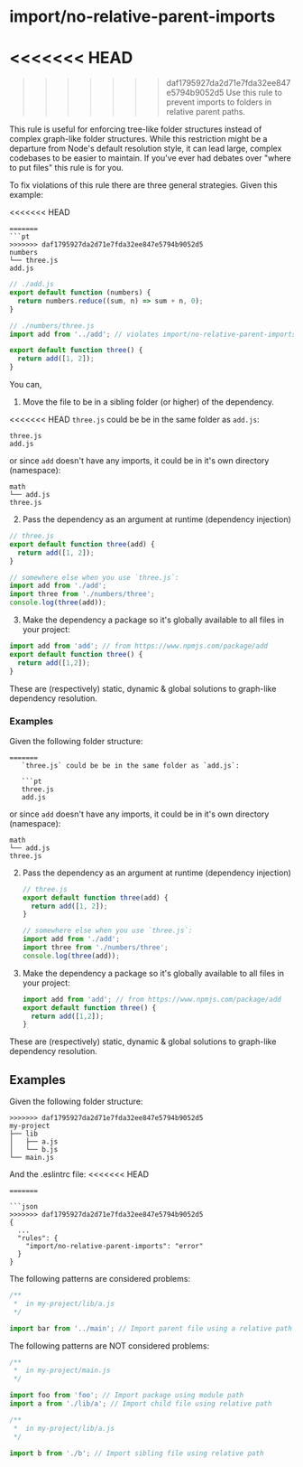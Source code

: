 # import/no-relative-parent-imports

<<<<<<< HEAD
=======
<!-- end auto-generated rule header -->

>>>>>>> daf1795927da2d71e7fda32ee847e5794b9052d5
Use this rule to prevent imports to folders in relative parent paths.

This rule is useful for enforcing tree-like folder structures instead of complex graph-like folder structures. While this restriction might be a departure from Node's default resolution style, it can lead large, complex codebases to be easier to maintain. If you've ever had debates over "where to put files" this rule is for you.

To fix violations of this rule there are three general strategies. Given this example:

<<<<<<< HEAD
```
=======
```pt
>>>>>>> daf1795927da2d71e7fda32ee847e5794b9052d5
numbers
└── three.js
add.js
```

```js
// ./add.js
export default function (numbers) {
  return numbers.reduce((sum, n) => sum + n, 0);
}

// ./numbers/three.js
import add from '../add'; // violates import/no-relative-parent-imports

export default function three() {
  return add([1, 2]);
}
```

You can,

1. Move the file to be in a sibling folder (or higher) of the dependency.

<<<<<<< HEAD
`three.js` could be be in the same folder as `add.js`:

```
three.js
add.js
```

or since `add` doesn't have any imports, it could be in it's own directory (namespace):

```
math
└── add.js
three.js
```

2. Pass the dependency as an argument at runtime (dependency injection)

```js
// three.js
export default function three(add) {
  return add([1, 2]);
}

// somewhere else when you use `three.js`:
import add from './add';
import three from './numbers/three';
console.log(three(add));
```

3. Make the dependency a package so it's globally available to all files in your project:

```js
import add from 'add'; // from https://www.npmjs.com/package/add
export default function three() {
  return add([1,2]);
}
```

These are (respectively) static, dynamic & global solutions to graph-like dependency resolution.

### Examples

Given the following folder structure:

```
=======
   `three.js` could be be in the same folder as `add.js`:

   ```pt
   three.js
   add.js
   ```

   or since `add` doesn't have any imports, it could be in it's own directory (namespace):

   ```pt
   math
   └── add.js
   three.js
   ```

2. Pass the dependency as an argument at runtime (dependency injection)

   ```js
   // three.js
   export default function three(add) {
     return add([1, 2]);
   }

   // somewhere else when you use `three.js`:
   import add from './add';
   import three from './numbers/three';
   console.log(three(add));
   ```

3. Make the dependency a package so it's globally available to all files in your project:

   ```js
   import add from 'add'; // from https://www.npmjs.com/package/add
   export default function three() {
     return add([1,2]);
   }
   ```

These are (respectively) static, dynamic & global solutions to graph-like dependency resolution.

## Examples

Given the following folder structure:

```pt
>>>>>>> daf1795927da2d71e7fda32ee847e5794b9052d5
my-project
├── lib
│   ├── a.js
│   └── b.js
└── main.js
```

And the .eslintrc file:
<<<<<<< HEAD
```
=======

```json
>>>>>>> daf1795927da2d71e7fda32ee847e5794b9052d5
{
  ...
  "rules": {
    "import/no-relative-parent-imports": "error"
  }
}
```

The following patterns are considered problems:

```js
/**
 *  in my-project/lib/a.js
 */

import bar from '../main'; // Import parent file using a relative path
```

The following patterns are NOT considered problems:

```js
/**
 *  in my-project/main.js
 */

import foo from 'foo'; // Import package using module path
import a from './lib/a'; // Import child file using relative path

/**
 *  in my-project/lib/a.js
 */

import b from './b'; // Import sibling file using relative path
```
